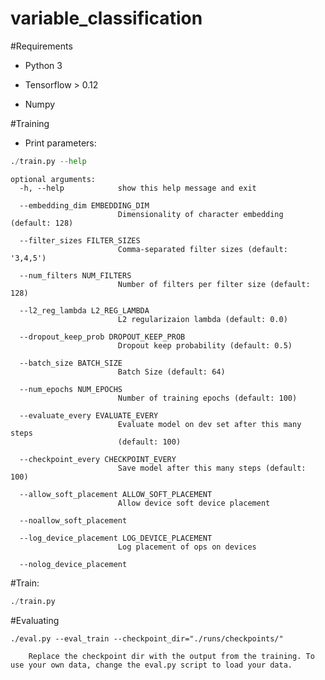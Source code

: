 # variable_classification

#Requirements


* Python 3

* Tensorflow > 0.12

* Numpy


#Training


* Print parameters:

```Python
./train.py --help
```
```
optional arguments:
  -h, --help            show this help message and exit
  
  --embedding_dim EMBEDDING_DIM
                        Dimensionality of character embedding (default: 128)
						
  --filter_sizes FILTER_SIZES
                        Comma-separated filter sizes (default: '3,4,5')
						
  --num_filters NUM_FILTERS
                        Number of filters per filter size (default: 128)
						
  --l2_reg_lambda L2_REG_LAMBDA
                        L2 regularizaion lambda (default: 0.0)
						
  --dropout_keep_prob DROPOUT_KEEP_PROB
                        Dropout keep probability (default: 0.5)
						
  --batch_size BATCH_SIZE
                        Batch Size (default: 64)
						
  --num_epochs NUM_EPOCHS
                        Number of training epochs (default: 100)
						
  --evaluate_every EVALUATE_EVERY
                        Evaluate model on dev set after this many steps
                        (default: 100)
						
  --checkpoint_every CHECKPOINT_EVERY
                        Save model after this many steps (default: 100)
						
  --allow_soft_placement ALLOW_SOFT_PLACEMENT
                        Allow device soft device placement
						
  --noallow_soft_placement
  
  --log_device_placement LOG_DEVICE_PLACEMENT
                        Log placement of ops on devices
						
  --nolog_device_placement
  ```

#Train:

```Python
./train.py
```
#Evaluating

```
./eval.py --eval_train --checkpoint_dir="./runs/checkpoints/"
```
		
		Replace the checkpoint dir with the output from the training. To use your own data, change the eval.py script to load your data.
